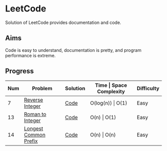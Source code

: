 # LeetCode

Solution of LeetCode provides documentation and code.

## Aims

Code is easy to understand, documentation is pretty, and program performance is extreme.

## Progress

| Num | Problem | Solution | Time \| Space Complexity | Difficulty |
|-----|---------|----------|--------------------------|------------|
| 7 | [Reverse Integer](https://leetcode.com/problems/reverse-integer/) | [Code](./src/ReverseInteger/Solution.cpp) | O(log(n)) \| O(1) | Easy |
| 13 | [Roman to Integer](https://leetcode.com/problems/roman-to-integer/) | [Code](./src/RomanToInteger/Solution.cpp) | O(n) \| O(1) | Easy |
| 14 | [Longest Common Prefix](https://leetcode.com/problems/longest-common-prefix/) | [Code](./src/LongestCommonPrefix/Solution.cpp) | O(n) \| O(n) | Easy |

